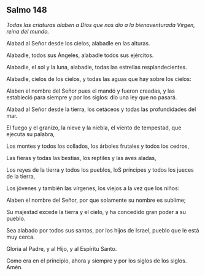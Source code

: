 ## Salmo 148

*Todas las criaturas alaben a Dios que nos dio a la bienaventurada Virgen, reina del mundo.*

Alabad al Señor desde los cielos,
alabadle en las alturas.

Alabadle, todos sus Ángeles, alabadle todos sus ejércitos.

Alabadle, el sol y la luna, alabadle, todas las estrellas resplandecientes.

Alabadle, cielos de los cielos, y todas las aguas que hay sobre los
cielos:

Alaben el nombre del Señor pues el mandó y fueron creadas, y las estableció para siempre y por
los siglos: dio una ley que no pasará.

Alabad al Señor desde la tierra, 
los cetáceos y todas las profundidades del mar.

El fuego y el granizo, la nieve y la
niebla, el viento de tempestad, que
ejecuta su palabra, 

Los montes y todos los collados, los árboles frutales y todos los cedros,

Las fieras y todas las bestias, los reptiles y las aves aladas, 

Los reyes de la tierra y todos los
pueblos, loS príncipes y todos los
jueces de la tierra,

Los jóvenes y también las vírgenes, los viejos a la vez que los niños:

Alaben el nombre del Señor, por que solamente su nombre es sublime;

Su majestad excede la tierra y el
cielo, y ha concedido gran poder a
su pueblo.

Sea alabado por todos sus santos, por los hijos de Israel, pueblo que le está muy cerca.

Gloria al Padre, y al Hijo, y al Espíritu Santo.

Como era en el principio, ahora y
siempre y por los siglos de los siglos. Amén.